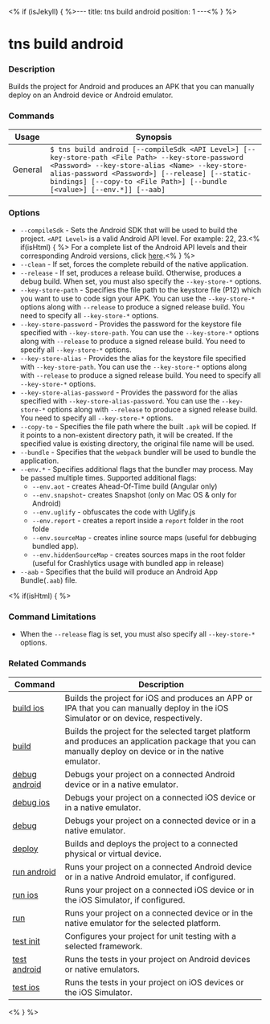 <% if (isJekyll) { %>---
title: tns build android
position: 1
---<% } %>

# tns build android

### Description

Builds the project for Android and produces an APK that you can manually deploy on an Android device or Android emulator.

### Commands

Usage | Synopsis
---|---
General | `$ tns build android [--compileSdk <API Level>] [--key-store-path <File Path> --key-store-password <Password> --key-store-alias <Name> --key-store-alias-password <Password>] [--release] [--static-bindings] [--copy-to <File Path>] [--bundle [<value>] [--env.*]] [--aab]`

### Options

* `--compileSdk` - Sets the Android SDK that will be used to build the project. `<API Level>` is a valid Android API level. For example: 22, 23.<% if(isHtml) { %> For a complete list of the Android API levels and their corresponding Android versions, click [here](http://developer.android.com/guide/topics/manifest/uses-sdk-element.html#platform).<% } %>
* `--clean` - If set, forces the complete rebuild of the native application.
* `--release` - If set, produces a release build. Otherwise, produces a debug build. When set, you must also specify the `--key-store-*` options.
* `--key-store-path` - Specifies the file path to the keystore file (P12) which you want to use to code sign your APK. You can use the `--key-store-*` options along with `--release` to produce a signed release build. You need to specify all `--key-store-*` options.
* `--key-store-password` - Provides the password for the keystore file specified with `--key-store-path`. You can use the `--key-store-*` options along with `--release` to produce a signed release build. You need to specify all `--key-store-*` options.
* `--key-store-alias` - Provides the alias for the keystore file specified with `--key-store-path`. You can use the `--key-store-*` options along with `--release` to produce a signed release build. You need to specify all `--key-store-*` options.
* `--key-store-alias-password` - Provides the password for the alias specified with `--key-store-alias-password`. You can use the `--key-store-*` options along with `--release` to produce a signed release build. You need to specify all `--key-store-*` options.
* `--copy-to` - Specifies the file path where the built `.apk` will be copied. If it points to a non-existent directory path, it will be created. If the specified value is existing directory, the original file name will be used.
* `--bundle` - Specifies that the `webpack` bundler will be used to bundle the application.
* `--env.*` - Specifies additional flags that the bundler may process. May be passed multiple times. Supported additional flags:
    *   `--env.aot` - creates Ahead-Of-Time build (Angular only)
    *   `--env.snapshot`- creates Snapshot (only on Mac OS & only for Android)
    *   `--env.uglify` - obfuscates the code with Uglify.js
    *   `--env.report` - creates a report inside a `report` folder in the root folde
    *   `--env.sourceMap` - creates inline source maps (useful for debbuging bundled app).
    *   `--env.hiddenSourceMap` - creates sources maps in the root folder (useful for Crashlytics usage with bundled app in release)
* `--aab` - Specifies that the build will produce an Android App Bundle(`.aab`) file.

<% if(isHtml) { %>

### Command Limitations

* When the `--release` flag is set, you must also specify all `--key-store-*` options.

### Related Commands

Command | Description
----------|----------
[build ios](build-ios.html) | Builds the project for iOS and produces an APP or IPA that you can manually deploy in the iOS Simulator or on device, respectively.
[build](build.html) | Builds the project for the selected target platform and produces an application package that you can manually deploy on device or in the native emulator.
[debug android](debug-android.html) | Debugs your project on a connected Android device or in a native emulator.
[debug ios](debug-ios.html) | Debugs your project on a connected iOS device or in a native emulator.
[debug](debug.html) | Debugs your project on a connected device or in a native emulator.
[deploy](deploy.html) | Builds and deploys the project to a connected physical or virtual device.
[run android](run-android.html) | Runs your project on a connected Android device or in a native Android emulator, if configured.
[run ios](run-ios.html) | Runs your project on a connected iOS device or in the iOS Simulator, if configured.
[run](run.html) | Runs your project on a connected device or in the native emulator for the selected platform.
[test init](test-init.html) | Configures your project for unit testing with a selected framework.
[test android](test-android.html) | Runs the tests in your project on Android devices or native emulators.
[test ios](test-ios.html) | Runs the tests in your project on iOS devices or the iOS Simulator.
<% } %>